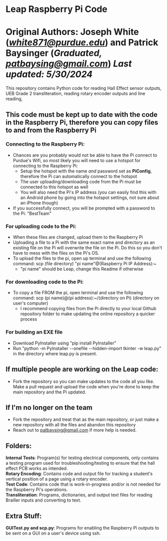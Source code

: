 # Leap Raspberry Pi Code
Original Authors: Joseph White (*white871@purdue.edu*) and Patrick Baysinger (*Graduated, patbaysing@gmail.com*)
*Last updated: 5/30/2024*
=======

This repository contains Python code for reading Hall Effect sensor outputs, UEB Grade 2 transliteration, reading rotary encoder outputs and line reading, 

## This code must be kept up to date with the code in the Raspberry Pi, therefore you can copy files to and from the Raspberry Pi
### Connecting to the Raspberry Pi: 
- Chances are you probably would not be able to have the Pi connect to Purdue's Wifi, so most likely you will need to use a hotspot for connecting to the Raspberry Pi:
  - Setup the hotspot with the name *and* password set as **PiConfig**, therefore the Pi can automatically connect to the hotspot
  - The user uploading/downloading code from the Pi must be connected to this hotspot as well
  - You will also need the Pi's IP address (you can easily find this with an Android phone by going into the hotspot settings, not sure about an iPhone though)
- If you successfully connect, you will be prompted with a password to the Pi: "BestTeam"
### For uploading code to the Pi:
- When these files are changed, upload them to the Raspberry Pi
- Uploading a file to a Pi with the same exact name and directory as an existing file on the Pi will overwrite the file on the Pi. Do this so you don't have to mess with the files on the Pi's OS.
- To upload the files to the pi, open up terminal and use the following command: scp (file directory) "pi name"@(Raspberry Pi IP Address):~
  - "pi name" should be Leap, change this Readme if otherwise
### For downloading code to the Pi:
- To copy a file FROM the pi, open terminal and use the following command: scp (pi name)@(pi address):~/(directory on Pi) (directory on user's computer)
  - I recommend copying files from the Pi directly to your local Github repository folder to make updating the online repository a quicker process
### For building an EXE file
  - Download PyInstaller using "pip install PyInstaller"
  - Run "python -m PyInstaller --onefile --hidden-import tkinter -w leap.py" in the directory where leap.py is present.
## If multiple people are working on the Leap code:
- Fork the repository so you can make updates to the code all you like. Make a pull request and upload the code when you're done to keep the main repository and the Pi updated.
## If I'm no longer on the team
- Fork the repository and treat that as the main repository, or just make a new repository with all the files and abandon this repository
- Reach out to patbaysing@gmail.com if more help is needed.
## Folders:
**Internal Tests**: Program(s) for testing electrical components, only contains a testing program used for troubleshooting/testing to ensure that the hall effect PCB works as intended.<br>
**Rotary Encoding**: Contains code and output file for tracking a student's vertical position of a page using a rotary encoder.<br> 
**Test Code**: Contains code that is work-in-progress and/or is not needed for the Raspberry Pi's operations.<br>
**Transliteration**: Programs, dictionaries, and output text files for reading Brailler inputs and converting to text.<br>

## Extra Stuff:
**GUITest.py and scp.py**: Programs for enabling the Raspberry Pi outputs to be sent on a GUI on a user's device using ssh. 
